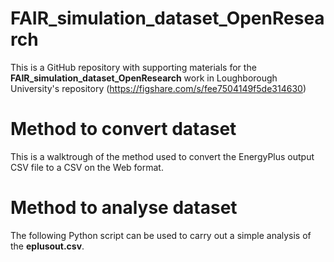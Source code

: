 # FAIR_simulation_dataset_OpenResearch
This is a GitHub repository with supporting materials for the **FAIR_simulation_dataset_OpenResearch** work in Loughborough University's repository (https://figshare.com/s/fee7504149f5de314630)

# Method to convert dataset
This is a walktrough of the method used to convert the EnergyPlus output CSV file to a CSV on the Web format. 

# Method to analyse dataset
The following Python script can be used to carry out a simple analysis of the **eplusout.csv**.
